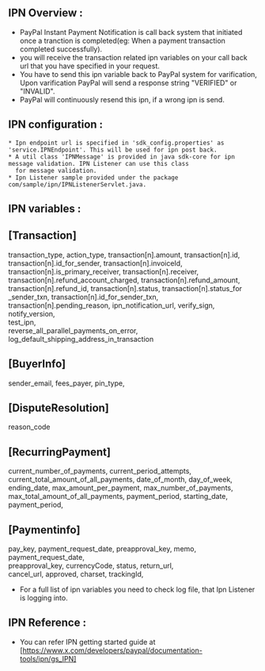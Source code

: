 IPN Overview :
------------
* PayPal Instant Payment Notification is call back system that initiated once a tranction is completed(eg: When 
a payment transaction completed successfully).
* you will receive the transaction related ipn variables on your call back url that you have specified in your request.
*  You have to send this ipn variable back to PayPal system for varification, Upon varification PayPal will send
a response string "VERIFIED" or "INVALID".
* PayPal will continuously resend this ipn, if a wrong ipn is send.

IPN configuration :
-----------------
    * Ipn endpoint url is specified in 'sdk_config.properties' as 'service.IPNEndpoint'. This will be used for ipn post back.
    * A util class 'IPNMessage' is provided in java sdk-core for ipn message validation. IPN Listener can use this class 
      for message validation.
    * Ipn Listener sample provided under the package com/sample/ipn/IPNListenerServlet.java. 
       
IPN variables :
--------------

[Transaction]
-------------
transaction_type,
action_type,
transaction[n].amount,
transaction[n].id,
transaction[n].id_for_sender,
transaction[n].invoiceId,
transaction[n].is_primary_receiver,
transaction[n].receiver,
transaction[n].refund_account_charged,
transaction[n].refund_amount,
transaction[n].refund_id,
transaction[n].status,
transaction[n].status_for _sender_txn,
transaction[n].id_for_sender_txn, 
transaction[n].pending_reason, 
ipn_notification_url,
verify_sign,
notify_version,          
test_ipn,                
reverse_all_parallel_payments_on_error, 
log_default_shipping_address_in_transaction

[BuyerInfo]
-----------
sender_email,
fees_payer,
pin_type,
    
[DisputeResolution]
-------------------
reason_code

[RecurringPayment]
------------------
current_number_of_payments,
current_period_attempts,
current_total_amount_of_all_payments,
date_of_month,
day_of_week,
ending_date,
max_amount_per_payment,
max_number_of_payments,
max_total_amount_of_all_payments,
payment_period,
starting_date,
payment_period,
    

[Paymentinfo]
-------------
pay_key,
payment_request_date,
preapproval_key,
memo,
payment_request_date,    
preapproval_key,
currencyCode,
status,
return_url,              
cancel_url,
approved,
charset,
trackingId,
    
      
 
* For a full list of ipn variables you need to check log file, that Ipn Listener is logging into.    

IPN Reference :
--------------
* You can refer IPN getting started guide at [https://www.x.com/developers/paypal/documentation-tools/ipn/gs_IPN]